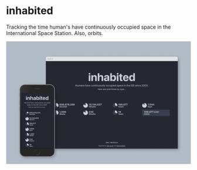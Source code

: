 # inhabited
Tracking the time human's have continuously occupied space in the International Space Station. Also, orbits.

<img src="/project-inhabited-01.png">
